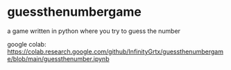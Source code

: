# guessthenumbergame
a game written in python where you try to guess the number

google colab: https://colab.research.google.com/github/InfinityGrtx/guessthenumbergame/blob/main/guessthenumber.ipynb
